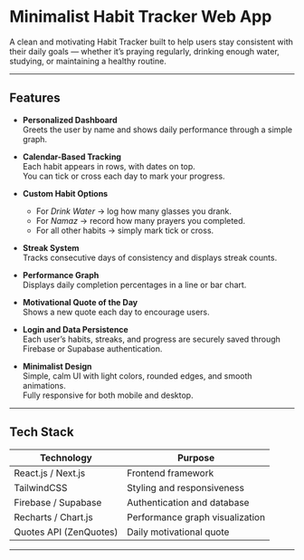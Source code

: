 # Minimalist Habit Tracker Web App

A clean and motivating Habit Tracker built to help users stay consistent with their daily goals — whether it’s praying regularly, drinking enough water, studying, or maintaining a healthy routine.

---

## Features

- **Personalized Dashboard**  
  Greets the user by name and shows daily performance through a simple graph.

- **Calendar-Based Tracking**  
  Each habit appears in rows, with dates on top.  
  You can tick or cross each day to mark your progress.

- **Custom Habit Options**  
  - For *Drink Water* → log how many glasses you drank.  
  - For *Namaz* → record how many prayers you completed.  
  - For all other habits → simply mark tick or cross.

- **Streak System**  
  Tracks consecutive days of consistency and displays streak counts.

- **Performance Graph**  
  Displays daily completion percentages in a line or bar chart.

- **Motivational Quote of the Day**  
  Shows a new quote each day to encourage users.

- **Login and Data Persistence**  
  Each user’s habits, streaks, and progress are securely saved through Firebase or Supabase authentication.

- **Minimalist Design**  
  Simple, calm UI with light colors, rounded edges, and smooth animations.  
  Fully responsive for both mobile and desktop.

---

## Tech Stack

| Technology | Purpose |
|-------------|----------|
| React.js / Next.js | Frontend framework |
| TailwindCSS | Styling and responsiveness |
| Firebase / Supabase | Authentication and database |
| Recharts / Chart.js | Performance graph visualization |
| Quotes API (ZenQuotes) | Daily motivational quote |

---


